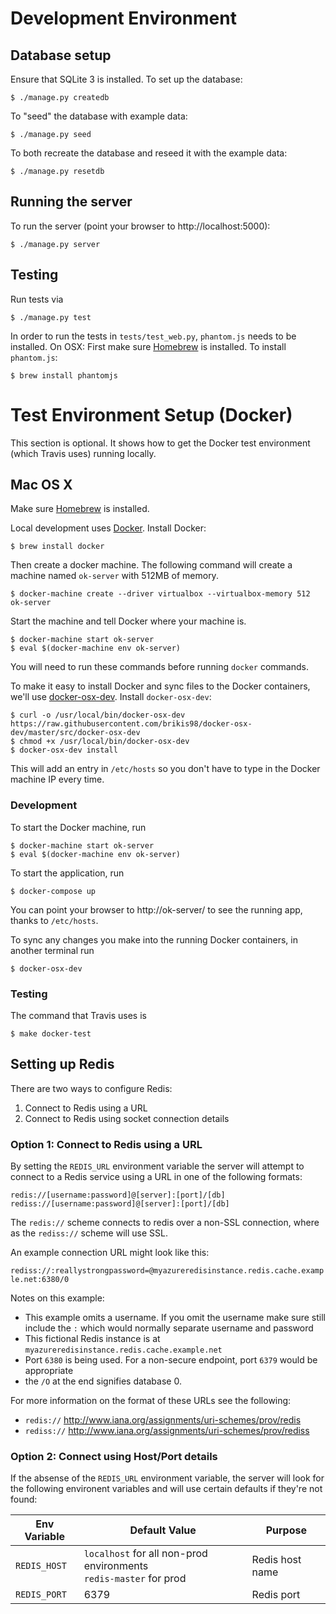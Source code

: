 # Development Environment

## Database setup

Ensure that SQLite 3 is installed. To set up the database:

    $ ./manage.py createdb

To "seed" the database with example data:

    $ ./manage.py seed

To both recreate the database and reseed it with the example data:

    $ ./manage.py resetdb

## Running the server

To run the server (point your browser to http://localhost:5000):

    $ ./manage.py server

## Testing

Run tests via

    $ ./manage.py test

In order to run the tests in `tests/test_web.py`, `phantom.js` needs to be installed.
On OSX: First make sure [Homebrew](http://brew.sh/) is installed. To install `phantom.js`:

    $ brew install phantomjs

# Test Environment Setup (Docker)

This section is optional. It shows how to get the Docker test environment
(which Travis uses) running locally.

## Mac OS X

Make sure [Homebrew](http://brew.sh/) is installed.

Local development uses [Docker](https://www.docker.com/). Install Docker:

    $ brew install docker

Then create a docker machine. The following command will create a machine named
`ok-server` with 512MB of memory.

    $ docker-machine create --driver virtualbox --virtualbox-memory 512 ok-server

Start the machine and tell Docker where your machine is.

    $ docker-machine start ok-server
    $ eval $(docker-machine env ok-server)

You will need to run these commands before running `docker` commands.

To make it easy to install Docker and sync files to the Docker containers, we'll
use [docker-osx-dev](https://github.com/brikis98/docker-osx-dev).
Install `docker-osx-dev`:

    $ curl -o /usr/local/bin/docker-osx-dev https://raw.githubusercontent.com/brikis98/docker-osx-dev/master/src/docker-osx-dev
    $ chmod +x /usr/local/bin/docker-osx-dev
    $ docker-osx-dev install

This will add an entry in `/etc/hosts` so you don't have to type in the Docker
machine IP every time.

### Development

To start the Docker machine, run

    $ docker-machine start ok-server
    $ eval $(docker-machine env ok-server)

To start the application, run

    $ docker-compose up

You can point your browser to http://ok-server/ to see the running app, thanks
to `/etc/hosts`.

To sync any changes you make into the running Docker containers, in another
terminal run

    $ docker-osx-dev

### Testing

The command that Travis uses is

    $ make docker-test

## Setting up Redis

There are two ways to configure Redis:

1. Connect to Redis using a URL
2. Connect to Redis using socket connection details

### Option 1: Connect to Redis using a URL

By setting the `REDIS_URL` environment variable the server will attempt to connect to a Redis service using a URL in one of the following formats:

```
redis://[username:password]@[server]:[port]/[db]
rediss://[username:password]@[server]:[port]/[db]
```

The `redis://` scheme connects to redis over a non-SSL connection, where as the `rediss://` scheme will use SSL.

An example connection URL might look like this:

`rediss://:reallystrongpassword=@myazureredisinstance.redis.cache.example.net:6380/0`

Notes on this example:

- This example omits a username. If you omit the username make sure still include the `:` which would normally separate username and password
- This fictional Redis instance is at `myazureredisinstance.redis.cache.example.net`
- Port `6380` is being used. For a non-secure endpoint, port `6379` would be appropriate
- the `/O` at the end signifies database 0.

For more information on the format of these URLs see the following:

- `redis://` <http://www.iana.org/assignments/uri-schemes/prov/redis>
- `rediss://` <http://www.iana.org/assignments/uri-schemes/prov/rediss>

### Option 2: Connect using Host/Port details

If the absense of the `REDIS_URL` environment variable, the server will look for the following environent variables and will use certain defaults if they're not found:

Env Variable | Default Value | Purpose
---|---|---
`REDIS_HOST`|`localhost` for all non-prod environments<br> `redis-master` for prod|Redis host name
`REDIS_PORT`|6379|Redis port
